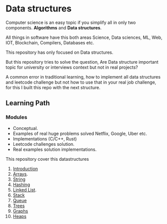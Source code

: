 # Data structures

Computer science is an easy topic if you simplify all in only two components. **Algorithms** and **Data structures**.

All things in software have this both areas Science, Data sciences, ML, Web, IOT, Blockchain, Compilers, Databases etc.

This repository has only focused on Data structures.

But this repository tries to solve the question,  Are Data structure important topic for university or interviews context but not in real projects?

A common error in traditional learning, how to implement all data structures and leetcode challenge but not  how to use that in your real job challenge, for this I built this repo with the next structure.

## Learning Path

### Modules

- Conceptual.
- Examples of real huge problems solved Netflix, Google, Uber etc.
- Implementations (C/C++, Rust)
- Leetcode challenges solution.
- Real examples solution implementations.

This repository cover this datastructures

1. [Introduction](./introduction/README.md)
1. [Arrays](./arrays/README.md).
1. [String](./string/README.md)
1. [Hashing](./hashing/README.md)
1. [Linked List](./linked_list/README.md).
1. [Stack](./stack//README.md)
1. [Queue](./queue/README.md)
1. [Trees](./trees/README.md)
1. [Graphs](./graps/README.md)
1. [Heaps](./heaps/README.md)
